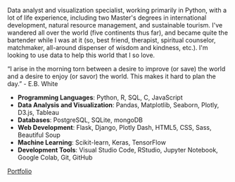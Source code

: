 Data analyst and visualization specialist, working primarily in Python, with a lot of life experience, including two Master's degrees in international development, natural resource management, and sustainable tourism. I've wandered all over the world (five continents thus far), and became quite the bartender while I was at it (so, best friend, therapist, spiritual counselor, matchmaker, all-around dispenser of wisdom and kindness, etc.). I'm looking to use data to help this world that I so love.

“I arise in the morning torn between a desire to improve (or save) the world and a desire to enjoy (or savor) the world. This makes it hard to plan the day.” - E.B. White

- **Programming Languages**: Python, R, SQL, C, JavaScript
- **Data Analysis and Visualization**: Pandas, Matplotlib, Seaborn, Plotly, D3.js, Tableau
- **Databases**: PostgreSQL, SQLite, mongoDB
- **Web Development**: Flask, Django, Plotly Dash, HTML5, CSS, Sass, Beautiful Soup
- **Machine Learning**: Scikit-learn, Keras, TensorFlow
- **Development Tools**: Visual Studio Code, RStudio, Jupyter Notebook, Google Colab, Git, GitHub

<a href="https://johbry17.github.io/portfolio/index.html" target="_blank">Portfolio</a>


<!--
**johbry17/johbry17** is a ✨ _special_ ✨ repository because its `README.md` (this file) appears on your GitHub profile.

Here are some ideas to get you started:

- 🔭 I’m currently working on ...
- 🌱 I’m currently learning ...
- 👯 I’m looking to collaborate on ...
- 🤔 I’m looking for help with ...
- 💬 Ask me about ...
- 📫 How to reach me: ...
- 😄 Pronouns: ...
- ⚡ Fun fact: ...
-->
